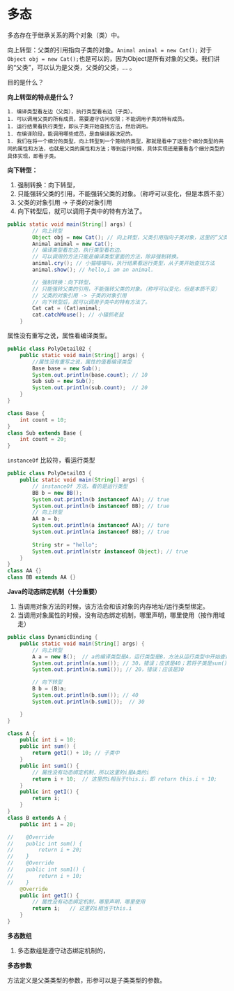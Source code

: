 # 多态

多态存在于继承关系的两个对象（类）中。

向上转型：父类的引用指向子类的对象。`Animal animal = new Cat();` 对于 `Object obj = new Cat();`也是可以的，因为Object是所有对象的父类。我们讲的“父类”，可以认为是父类，父类的父类，... 。 

目的是什么？

**向上转型的特点是什么？**

	1. 编译类型看左边（父类），执行类型看右边（子类）。
	1. 可以调用父类的所有成员，需要遵守访问权限；不能调用子类的特有成员。
	1. 运行结果看执行类型，即从子类开始查找方法，然后调用。
	1. 在编译阶段，能调用哪些成员，是由编译器决定的。
	1. 我们在将一个细分的类型，向上转型到一个笼统的类型，那就是看中了这些个细分类型的共同的属性和方法，也就是父类的属性和方法；等到运行时候，具体实现还是要看各个细分类型的具体实现，即看子类。

**向下转型：**

1. 强制转换：向下转型，
2.  只能强转父类的引用，不能强转父类的对象。（称呼可以变化，但是本质不变）
3. 父类的对象引用 -> 子类的对象引用
4. 向下转型后，就可以调用子类中的特有方法了。

```java
public static void main(String[] args) {
        // 向上转型
        Object obj = new Cat(); // 向上转型，父类引用指向子类对象，这里的“父类”包含父类，父类的父类，...
        Animal animal = new Cat();
        // 编译类型看左边，执行类型看右边。
        // 可以调用的方法只能是编译类型里面的方法，除非强制转换。
        animal.cry(); // 小猫喵喵叫，执行结果看运行类型，从子类开始查找方法
        animal.show(); // hello,i am an animal.

        // 强制转换：向下转型，
        // 只能强转父类的引用，不能强转父类的对象。（称呼可以变化，但是本质不变）
        // 父类的对象引用 -> 子类的对象引用
        // 向下转型后，就可以调用子类中的特有方法了。
        Cat cat = (Cat)animal;
        cat.catchMouse(); // 小猫抓老鼠
    }
```

属性没有重写之说，属性看编译类型。

```java
public class PolyDetail02 {
    public static void main(String[] args) {
        //属性没有重写之说，属性的值看编译类型
        Base base = new Sub();
        System.out.println(base.count); // 10
        Sub sub = new Sub();
        System.out.println(sub.count);  // 20
    }
}

class Base {
    int count = 10;
}
class Sub extends Base {
    int count = 20;
}
```

`instanceOf` 比较符，看运行类型

```java
public class PolyDetail03 {
    public static void main(String[] args) {
        // instanceOf 方法，看的是运行类型
        BB b = new BB();
        System.out.println(b instanceof AA); // true
        System.out.println(b instanceof BB); // true
        // 向上转型
        AA a = b;
        System.out.println(a instanceof AA); // ture
        System.out.println(a instanceof BB); // true
        
        String str = "hello";
        System.out.println(str instanceof Object); // true
    }
}
class AA {}
class BB extends AA {}
```



**Java的动态绑定机制（十分重要）**

1. 当调用对象方法的时候，该方法会和该对象的内存地址/运行类型绑定。
2. 当调用对象属性的时候，没有动态绑定机制，哪里声明，哪里使用（按作用域走）

```java
public class DynamicBinding {
    public static void main(String[] args) {
        // 向上转型
        A a = new B();  // a的编译类型是A，运行类型是B，方法从运行类型中开始查找
        System.out.println(a.sum()); // 30，错误；应该是40；若将子类是sum()方法注销，则输出30
        System.out.println(a.sum1()); // 20，错误；应该是30

        // 向下转型
        B b = (B)a;
        System.out.println(b.sum()); // 40
        System.out.println(b.sum1());  // 30

    }
}

class A {
    public int i = 10;
    public int sum() {
        return getI() + 10; // 子类中
    }
    public int sum1() {
        // 属性没有动态绑定机制，所以这里的i是A类的i
        return i + 10;  // 这里的i相当于this.i，即 return this.i + 10;
    }
    public int getI() {
        return i;
    }
}
class B extends A {
    public int i = 20;

//    @Override
//    public int sum() {
//        return i + 20;
//    }
//    @Override
//    public int sum1() {
//        return i + 10;
//    }
    @Override
    public int getI() {
        // 属性没有动态绑定机制，哪里声明，哪里使用
        return i;   // 这里的i相当于this.i
    }
}
```

**多态数组**

1. 多态数组是遵守动态绑定机制的，

**多态参数**

方法定义是父类类型的参数，形参可以是子类类型的参数。

